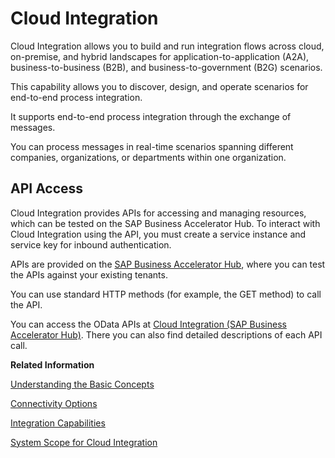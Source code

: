 <!-- loioa33f27bc954e4f99965d4659ec7d1117 -->

# Cloud Integration

Cloud Integration allows you to build and run integration flows across cloud, on-premise, and hybrid landscapes for application-to-application \(A2A\), business-to-business \(B2B\), and business-to-government \(B2G\) scenarios.

This capability allows you to discover, design, and operate scenarios for end-to-end process integration.

It supports end-to-end process integration through the exchange of messages.

You can process messages in real-time scenarios spanning different companies, organizations, or departments within one organization.



<a name="loioa33f27bc954e4f99965d4659ec7d1117__section_db5_31q_fdc"/>

## API Access

Cloud Integration provides APIs for accessing and managing resources, which can be tested on the SAP Business Accelerator Hub. To interact with Cloud Integration using the API, you must create a service instance and service key for inbound authentication.

APIs are provided on the [SAP Business Accelerator Hub](https://api.sap.com/), where you can test the APIs against your existing tenants.

You can use standard HTTP methods \(for example, the GET method\) to call the API.

You can access the OData APIs at [Cloud Integration \(SAP Business Accelerator Hub\)](https://api.sap.com/package/CloudIntegrationAPI/odata). There you can also find detailed descriptions of each API call.

**Related Information**  


[Understanding the Basic Concepts](understanding-the-basic-concepts-a81309f.md "Learn more about the concept behind Cloud Integration.")

[Connectivity Options](connectivity-options-93d82e8.md "SAP Integration Suite provides you with a comprehensive set of options to connect to SAP and non-SAP systems.")

[Integration Capabilities](integration-capabilities-e32cede.md "There is a wide range of integration capabilities that define different ways how messages can be processed on the integration platform and exchanged between sender and receiver systems.")

[System Scope for Cloud Integration](system-scope-for-cloud-integration-8ea3822.md "")


